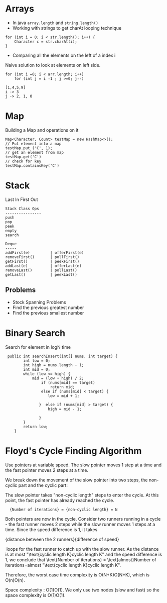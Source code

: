 # Arrays

* In java `array.length` and `string.length()`
* Working with strings to get charAt looping technique
```$xslt
for (int i = 0; i < str.length(); i++) {
    Character c = str.charAt(i);
}
```
* Comparing all the elements on the left of a index i

Naive solution to look at elements on left side.

```$xslt
for (int i =0; i < arr.length; i++) 
    for (int j = i -1 ; j >=0; j--)

[1,4,5,9]
i -> 3
j -> 2, 1, 0
```

# Map 

Building a Map and operations on it

```$xslt
Map<Character, Count> testMap = new HashMap<>();
// Put element into a map
testMap.put ('C', 1); 
// get an element from map
testMap.get('C')
// check for key
testMap.containsKey('C')
```

# Stack

Last In First Out 

```$xslt
Stack Class Ops
----------------
push
pop
peek
empty
search

Deque
-----
addFirst(e)         | offerFirst(e)
removeFirst()       | pollFirst()
getFirst()          | peekFirst()
addLast(e)          | offerLast(e)
removeLast()        | pollLast()
getLast()           | peekLast()
```

## Problems
* Stock Spanning Problems
* Find the previous greatest number
* Find the previous smallest number

# Binary Search

Search for element in logN time

```$xslt
 public int searchInsert(int[] nums, int target) {
        int low = 0;
        int high = nums.length - 1;
        int mid = 0;
        while (low <= high) {
            mid = (low + high) / 2;
                if (nums[mid] == target)
                    return mid;
                else if (nums[mid] < target) {
                   low = mid + 1;

               }  else if (nums[mid] > target) {
                   high = mid - 1;

               }
        }
        return low;
    }
```
# Floyd's Cycle Finding Algorithm

Use pointers at variable speed. The slow pointer moves 1 step at a time and the fast pointer moves 2 steps at a time.

We break down the movement of the slow pointer into two steps, the non-cyclic part and the cyclic part:

The slow pointer takes "non-cyclic length" steps to enter the cycle. At this point, the fast pointer has already reached the cycle. 
```$xslt
  {Number of iterations} = {non-cyclic length} = N

```
    

Both pointers are now in the cycle. Consider two runners running in a cycle - the fast runner moves 2 steps while the slow runner moves 1 steps at a time. Since the speed difference is 1, it takes 

{distance between the 2 runners}{difference of speed} 

​
loops for the fast runner to catch up with the slow runner. As the distance is at most "\text{cyclic length K}cyclic length K" and the speed difference is 1, we conclude that
\text{Number of iterations} = \text{almost}Number of iterations=almost "\text{cyclic length K}cyclic length K".

Therefore, the worst case time complexity is O(N+K)O(N+K), which is O(n)O(n).

Space complexity : O(1)O(1). We only use two nodes (slow and fast) so the space complexity is O(1)O(1).